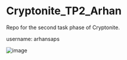 # Cryptonite_TP2_Arhan
Repo for the second task phase of Cryptonite.


username:
arhansaps

![image](https://github.com/user-attachments/assets/b11e2de8-9533-45a1-a8f4-85a584726490)
